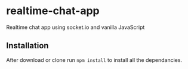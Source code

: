 # realtime-chat-app
Realtime chat app using socket.io and vanilla JavaScript


## Installation 
After download or clone run `npm install` to install all the dependancies.


